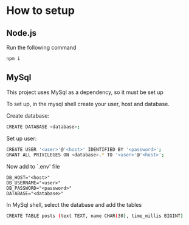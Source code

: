# How to setup

## Node.js

Run the following command
```sh
npm i
```

## MySql

This project uses MySql as a dependency, so it must be set up

To set up, in the mysql shell create your user, host and database. 

Create database:
```sh
CREATE DATABASE <database>;
```

Set up user:
```sh
CREATE USER '<user>'@'<host>' IDENTIFIED BY '<password>';
GRANT ALL PRIVILEGES ON <database>.* TO '<user>'@'<host>';
```

Now add to `.env' file
```
DB_HOST="<host>"
DB_USERNAME="<user>"
DB_PASSWORD="<password>"
DATABASE="<database>"
```

In MySql shell, select the database and add the tables
```sh
CREATE TABLE posts (text TEXT, name CHAR(30), time_millis BIGINT)
```

